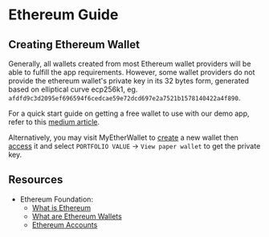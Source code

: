 # Ethereum Guide

## Creating Ethereum Wallet

Generally, all wallets created from most Ethereum wallet providers will be able to fulfill the app requirements. However, some wallet providers do not provide the ethereum wallet's private key in its 32 bytes form, generated based on elliptical curve ecp256k1, eg. `afdfd9c3d2095ef696594f6cedcae59e72dcd697e2a7521b1578140422a4f890`.

For a quick start guide on getting a free wallet to use with our demo app, refer to this [medium article](https://medium.com/@bitnautic/how-to-create-your-ethereum-wallet-4b047e4c217d).

Alternatively, you may visit MyEtherWallet to [create](https://www.myetherwallet.com/wallet/create/software?type=keystore) a new wallet then [access](https://www.myetherwallet.com/wallet/access/software?type=keystore) it and select `PORTFOLIO VALUE` -> `View paper wallet` to get the private key.

## Resources

- Ethereum Foundation:
  - [What is Ethereum](https://ethereum.org/en/what-is-ethereum/)
  - [What are Ethereum Wallets](https://ethereum.org/en/wallets/)
  - [Ethereum Accounts](https://ethereum.org/en/developers/docs/accounts/)
